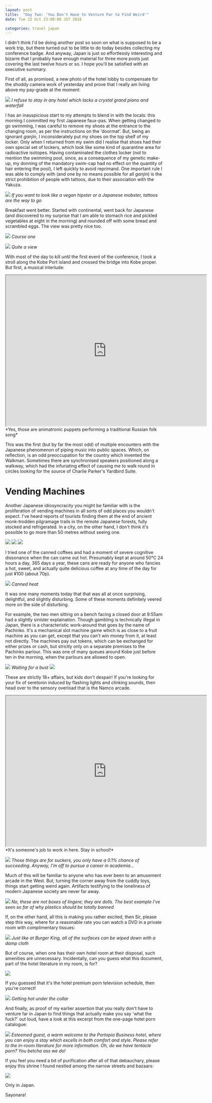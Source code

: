 ```yaml
---
layout: post
title:  "Day Two: 'You Don't Have to Venture Far to Find Weird'"
date: Tue 22 Oct 23:00:00 JST 2018

categories: travel japan
---
```


I didn't think I'd be doing another post so soon on what is supposed to be a work trip, but there turned out to be little to do today besides collecting my conference badge. And anyway, Japan is just so effortlessly interesting and bizarre that I probably have enough material for three more posts just covering the last twelve hours or so. I hope you'll be satisfied with an executive summary.

First of all, as promised, a new photo of the hotel lobby to compensate for the shoddy camera work of yesterday and prove that I really am living above my pay-grade at the moment:

![](/assets/DSC_2011.jpg)
*I refuse to stay in any hotel which lacks a crystal grand piano and waterfall*

I has an inauspicious start to my attempts to blend in with the locals: this morning I committed my first Japanese faux-pas. When getting changed to go swimming, I was careful to remove my shoes at the entrance to the changing room, as per the instructions on the 'doormat'. But, being an ignorant *ganjin*, I inconsiderately put my shoes on the top shelf of my locker. Only when I returned from my swim did I realise that shoes had their own special set of lockers, which look like some kind of quarantine area for radioactive isotopes. Having contaminated the clothes locker (not to mention the swimming pool, since, as a consequence of my genetic make-up, my donning of the mandatory swim-cap had no effect on the quantity of hair entering the pool), I left quickly to avoid reprimand. One important rule I was able to comply with (and one by no means possible for all *ganjin*) is the strict prohibition of people with tattoos, due to their association with the Yakuza.

![](/assets/DSC_2006.jpg)
*If you want to look like a vegan hipster or a Japanese mobster, tattoos are the way to go*

Breakfast went better. Started with continental, went back for Japanese (and discovered to my surprise that I am able to stomach rice and pickled vegetables at eight in the morning) and rounded off with some bread and scrambled eggs. The view was pretty nice too.

![](/assets/DSC_2009.jpg)
*Course one*

![](/assets/DSC_2008.jpg)
*Quite a view*

With most of the day to kill until the first event of the conference, I took a stroll along the Kobe Port island and crossed the bridge into Kobe proper. But first, a musical interlude:

<iframe src="https://drive.google.com/file/d/1Nfz-ljGMN2i5BWYQrTfpzaQk3KpQJa1OCA/preview" width="640" height="480"></iframe>
*Yes, those are animatronic puppets performing a traditional Russian folk song*

This was the first (but by far the most odd) of multiple encounters with the Japanese phenomenon of piping music into public spaces. Which, on reflection, is an odd preoccupation for the country which invented the Walkman. Sometimes there are synchronised speakers positioned along a walkway, which had the infuriating effect of causing me to walk round in circles looking for the source of Charlie Parker's Yardbird Suite.

# Vending Machines

Another Japanese idiosyncracity you might be familiar with is the proliferation of vending machines in all sorts of odd places you wouldn't expect. I've heard reports of tourists finding them at the end of ancient monk-trodden pilgramage trails in the remote Japanese forests, fully stocked and refrigerated. In a city, on the other hand, I don't think it's possible to go more than 50 metres without seeing one.

![](/assets/DSC_2035.jpg)
![](/assets/DSC_2036.jpg)
![](/assets/DSC_2037.jpg)

I tried one of the canned coffees and had a moment of severe cognitive dissonance when the can came out hot. Presumably kept at around 50°C 24 hours a day, 365 days a year, these cans are ready for anyone who fancies a hot, sweet, and actually quite delicious coffee at any time of the day for just ¥100 (about 70p).

![](/assets/DSC_2057.jpg)
*Canned heat*

It was one many moments today that that was all at once surprising, delightful, and slightly disturbing. Some of these moments definitely veered more on the side of disturbing.

For example, the two men sitting on a bench facing a closed door at 9:55am had a slightly sinister explaination. Though gambling is technically illegal in Japan, there is a characteristic work-around that goes by the name of Pachinko. It's a mechanical slot machine game which is as close to a fruit machine as you can get, except that you can't win money from it, at least not directly. The machines pay out tokens, which can be exchanged for either prizes or cash, but strictly only on a separate premises to the Pachinko parlour. This was one of many queues around Kobe just before ten in the morning, when the parlours are allowed to open.

![](/assets/DSC_2039.jpg)
*Waiting for a bust*
![](/assets/DSC_2042.jpg)

These are strictly 18+ affairs, but kids don't despair! If you're looking for your fix of seretonin induced by flashing lights and clinking sounds, then head over to the sensory overload that is the Namco arcade.

<iframe src="https://drive.google.com/file/d/15kBazhKLVLrh93kQR1RW1Qve_ZElYN_28Q/preview" width="640" height="480"></iframe>
*It's someone's job to work in here. Stay in school!*

![](/assets/DSC_2060.jpg)
*Those things are for suckers, you only have a 0.1% chance of succeeding. Anyway, I'm off to pursue a career in academia...*

Much of this will be familiar to anyone who has ever been to an amusement arcade in the West. But, turning the corner away from the cuddly toys, things start getting weird again. Artifacts testifying to the loneliness of modern Japanese society are never far away.

![](/assets/DSC_2062.jpg)
*No, these are not boxes of lingere; they are dolls. The best example I've seen so far of why plastics should be totally banned*

If, on the other hand, all this is making you rather excited, then Sir, please step this way, where for a reasonable rate you can watch a DVD in a private room with complimentary tissues:

![](/assets/DSC_2051.jpg)
*Just like at Burger King, all of the surfaces can be wiped down with a damp cloth*

But of course, when one has their own hotel room at their disposal, such amenities are unnecessary. Incidentally, can you guess what this document, part of the hotel literature in my room, is for?

![](/assets/DSC_2078.jpg)

If you guessed that it's the hotel premium porn television schedule, then you're correct!

![](/assets/DSC_2079.jpg)
*Getting hot under the collar*

And finally, as proof of my earlier assertion that you really don't have to venture far in Japan to find things that actually make you say 'what the fuck?' out loud, have a look at this excerpt from the one-page hotel porn catalogue:

![](/assets/DSC_2080.jpg)
*Esteemed guest, a warm welcome to the Portopia Business hotel, where you can enjoy a stay which excells in both comfort and style. Please refer to the in-room literature for more information. Oh, do we have tentacle porn? You betcha ass we do!*

If you feel you need a bit of purification after all of that debauchary, please enjoy this shrine I found nestled among the narrow streets and bazaars:

![](/assets/DSC_2054.jpg)

Only in Japan.

Sayonara!
